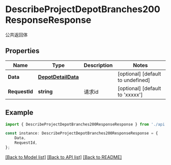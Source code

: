 # DescribeProjectDepotBranches200ResponseResponse

公共返回体

## Properties

Name | Type | Description | Notes
------------ | ------------- | ------------- | -------------
**Data** | [**DepotDetailData**](DepotDetailData.md) |  | [optional] [default to undefined]
**RequestId** | **string** | 请求id | [optional] [default to 'xxxxx']

## Example

```typescript
import { DescribeProjectDepotBranches200ResponseResponse } from './api';

const instance: DescribeProjectDepotBranches200ResponseResponse = {
    Data,
    RequestId,
};
```

[[Back to Model list]](../README.md#documentation-for-models) [[Back to API list]](../README.md#documentation-for-api-endpoints) [[Back to README]](../README.md)
